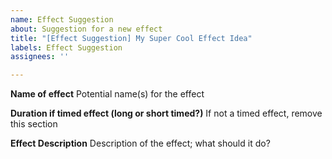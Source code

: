 ```yaml
---
name: Effect Suggestion
about: Suggestion for a new effect
title: "[Effect Suggestion] My Super Cool Effect Idea"
labels: Effect Suggestion
assignees: ''

---
```


<!--
**********************
** 🛑 !! STOP !! 🛑 **
**********************

Before continuing, ensure that:

1. You have already searched the "Issues" tab to ensure that someone has not already suggested the effect you have in mind
  - Search here: https://github.com/gta-chaos-mod/ChaosModV/issues
2. You have titled the suggestion correctly "[Effect Suggestion] Some Effect Name" (please replace "My Super Cool Effect Idea" with the name of your effect)
-->

**Name of effect**
Potential name(s) for the effect

**Duration if timed effect (long or short timed?)**
If not a timed effect, remove this section

**Effect Description**
Description of the effect; what should it do?
